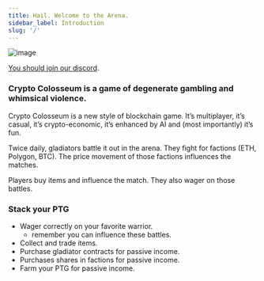 ```yaml
---
title: Hail. Welcome to the Arena.
sidebar_label: Introduction
slug: '/'
---
```


![image](https://uploads-ssl.webflow.com/5fc6691ec3cdff8aee4f3b45/5fcb712f54f899f235ffaedf_Dragons%201.png)

[You should join our discord](https://discord.gg/Z2S3EtQKCn).

### Crypto Colosseum is a game of degenerate gambling and whimsical violence.

Crypto Colosseum is a new style of blockchain game. It’s multiplayer, it’s casual, it’s crypto-economic, it’s enhanced by AI and (most importantly) it’s fun.

Twice daily, gladiators battle it out in the arena. They fight for factions (ETH, Polygon, BTC). The price movement of those factions influences the matches.

Players buy items and influence the match. They also wager on those battles.

### Stack your PTG ###

* Wager correctly on your favorite warrior.
    * remember you can influence these battles.
* Collect and trade items.
* Purchase gladiator contracts for passive income.
* Purchases shares in factions for passive income.
* Farm your PTG for passive income.